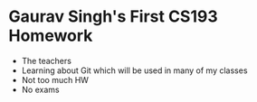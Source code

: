 # Gaurav Singh's First CS193 Homework

  - The teachers
  - Learning about Git which will be used in many of my classes
  - Not too much HW 
  - No exams

